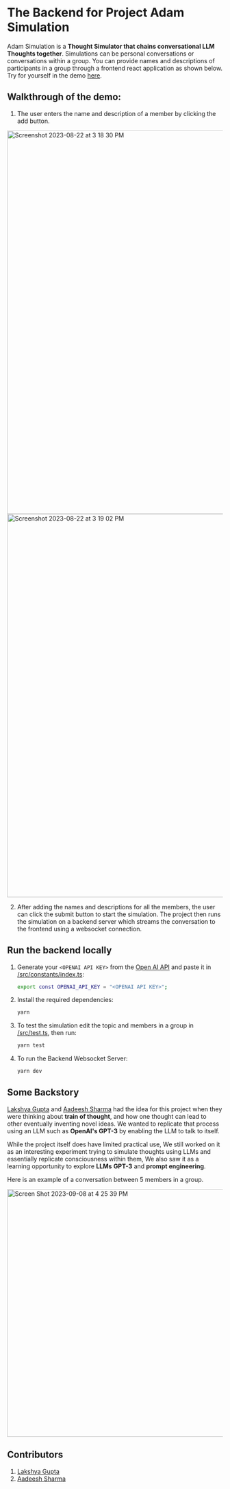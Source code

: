 # The Backend for Project Adam Simulation

Adam Simulation is a **Thought Simulator that chains conversational LLM Thoughts together**. Simulations can be personal conversations or conversations within a group. You can provide names and descriptions of participants in a group through a frontend react application as shown below. Try for yourself in the demo [here](https://project-adamsimulation.github.io/adam-frontend/).

## Walkthrough of the demo:
  1. The user enters the name and description of a member by clicking the add button.
  
  <img width="893" alt="Screenshot 2023-08-22 at 3 18 30 PM" src="https://github.com/Project-AdamSimulation/adam-frontend/assets/83650351/e7b205b1-1c49-42f1-807f-39708872e548">
  <img width="893" alt="Screenshot 2023-08-22 at 3 19 02 PM" src="https://github.com/Project-AdamSimulation/adam-frontend/assets/83650351/b7b32207-4e97-490d-a597-9c16a2158599">
  
  2. After adding the names and descriptions for all the members, the user can click the submit button to start the simulation.
The project then runs the simulation on a backend server which streams the conversation to the frontend using a websocket connection.

## Run the backend locally

1. Generate your `<OPENAI API KEY>` from the [Open AI API](https://openai.com/blog/openai-api) and paste it in [/src/constants/index.ts](/src/constants/index.ts):

   ```bash
   export const OPENAI_API_KEY = "<OPENAI API KEY>";

2. Install the required dependencies:

   ```bash
   yarn

3. To test the simulation edit the topic and members in a group in [/src/test.ts](/src/test.ts), then run:

   ```bash
   yarn test

4. To run the Backend Websocket Server:

   ```bash
   yarn dev

## Some Backstory

[Lakshya Gupta](https://github.com/laytoder) and [Aadeesh Sharma](https://github.com/Aaddy-1) had the idea for this project when they were thinking about **train of thought**, and how one thought can lead to other eventually inventing novel ideas. We wanted to replicate that process using an LLM such as **OpenAI's GPT-3** by enabling the LLM to talk to itself.

While the project itself does have limited practical use, We still worked on it as an interesting experiment trying to simulate thoughts using LLMs and essentially replicate consciousness within them, We also saw it as a learning opportunity to explore **LLMs** **GPT-3** and **prompt engineering**.

Here is an example of a conversation between 5 members in a group.

<img width="577" alt="Screen Shot 2023-09-08 at 4 25 39 PM" src="https://github.com/Project-AdamSimulation/Simulation/assets/49199047/07b29918-6245-48dc-8bf3-cd35ab3b15ad">

## Contributors
  1. [Lakshya Gupta](https://github.com/laytoder)
  2. [Aadeesh Sharma](https://github.com/Aaddy-1)
